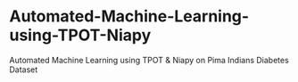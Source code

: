 # Automated-Machine-Learning-using-TPOT-Niapy
Automated Machine Learning using TPOT &amp; Niapy on Pima Indians Diabetes Dataset
